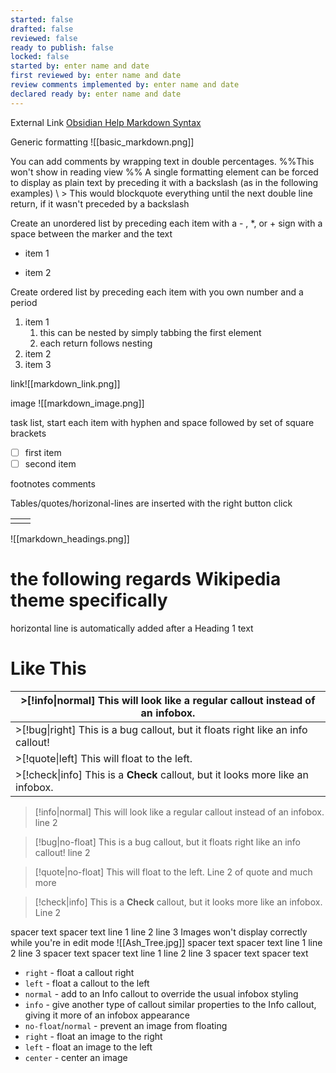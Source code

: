 ```yaml
---
started: false
drafted: false
reviewed: false
ready to publish: false
locked: false
started by: enter name and date
first reviewed by: enter name and date
review comments implemented by: enter name and date
declared ready by: enter name and date
---
```

External Link [Obsidian Help Markdown Syntax](http://https://help.obsidian.md/Editing+and+formatting/Basic+formatting+syntax)

Generic formatting
![[basic_markdown.png]]

 You can add comments by wrapping text in double percentages. %%This won't show in reading view %% 
 A single formatting element can be forced to display as plain text by preceding it with a backslash (as in the following examples)
\ > This would blockquote everything until the next double line return, if it wasn't preceded by a backslash

Create an unordered list by preceding each item with a - , \*, or + sign with a space between the marker and the text
- item 1
* item 2

Create ordered list by preceding each item with you own number and a period
1. item 1 
	1. this can be nested by simply tabbing the first element
	2. each return follows nesting
2. item 2
3. item 3

link![[markdown_link.png]]

image ![[markdown_image.png]]

task list, start each item with hyphen and space followed by set of square brackets
- [ ] first item
- [ ] second item

footnotes
comments


Tables/quotes/horizonal-lines are inserted with the right button click 

|     |     |
| --- | --- |
|     |     |
![[markdown_headings.png]]





# the following regards Wikipedia theme specifically

horizontal line is automatically added after a Heading 1 text
# Like This
  
| >[!info\|normal] This will look like a regular callout instead of an infobox.   |
| ------------------------------------------------------------------------------- |
| >[!bug\|right] This is a bug callout, but it floats right like an info callout! |
| >[!quote\|left] This will float to the left.                                    |
| >[!check\|info] This is a **Check** callout, but it looks more like an infobox. |

>[!info|normal] This will look like a regular callout instead of an infobox.
>line 2

>[!bug|no-float] This is a bug callout, but it floats right like an info callout!
>line 2

>[!quote|no-float] This will float to the left.
>Line 2 of quote and much more

>[!check|info] This is a **Check** callout, but it looks more like an infobox.
>Line 2

spacer text
spacer text
line 1
line 2
line 3 Images won't display correctly while you're in edit mode
![[Ash_Tree.jpg]]
spacer text
spacer text
line 1
line 2
line 3
spacer text
spacer text
line 1
line 2
line 3
spacer text
spacer text


- `right` - float a callout right
- `left` - float a callout to the left
- `normal` - add to an Info callout to override the usual infobox styling
- `info` - give another type of callout similar properties to the Info callout, giving it more of an infobox appearance
- `no-float`/`normal` - prevent an image from floating
- `right` - float an image to the right
- `left` - float an image to the left
- `center` - center an image

